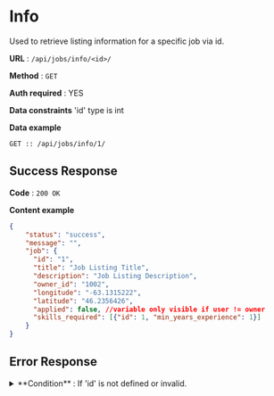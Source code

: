 # Info

Used to retrieve listing information for a specific job via id.

**URL** : `/api/jobs/info/<id>/`

**Method** : `GET`

**Auth required** : YES

**Data constraints**
'id' type is int

**Data example**

```
GET :: /api/jobs/info/1/
```

## Success Response

**Code** : `200 OK`

**Content example**

```json
{
    "status": "success",
    "message": "",
    "job": {
      "id": "1",
      "title": "Job Listing Title",
      "description": "Job Listing Description",
      "owner_id": "1002",
      "longitude": "-63.1315222",
      "latitude": "46.2356426",
      "applied": false, //variable only visible if user != owner
      "skills_required": [{"id": 1, "min_years_experience": 1}]
    }
}
```

## Error Response

<details>
    <summary>
        **Condition** : If 'id' is not defined or invalid.
    </summary>
<p>

**Code** : `400 BAD REQUEST`

**Content** :

```json
{
    "status": "error",
    "message": "Invalid Job ID"
}
```
</p>
</details>
